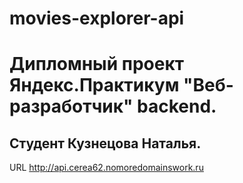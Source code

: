 # movies-explorer-api
# Дипломный проект Яндекс.Практикум "Веб-разработчик" backend.
## Студент Кузнецова Наталья. 

URL http://api.cerea62.nomoredomainswork.ru
